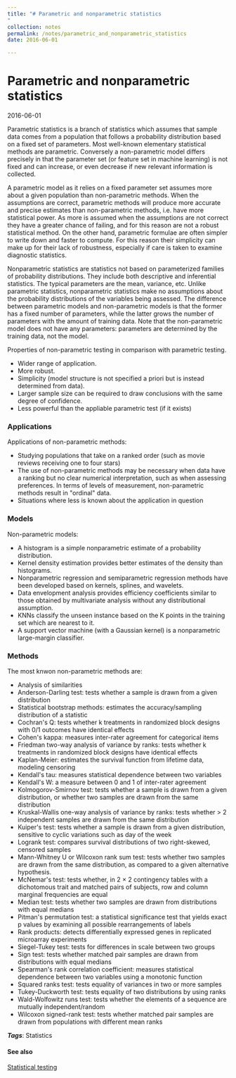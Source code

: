 ```yaml
---
title: "# Parametric and nonparametric statistics
"
collection: notes
permalink: /notes/parametric_and_nonparametric_statistics
date: 2016-06-01

---
```


# Parametric and nonparametric statistics

2016-06-01

Parametric statistics is a branch of statistics which assumes that sample data comes from a population that follows a probability distribution based on a fixed set of parameters. Most well-known elementary statistical methods are parametric. Conversely a non-parametric model differs precisely in that the parameter set (or feature set in machine learning) is not fixed and can increase, or even decrease if new relevant information is collected.

A parametric model as it relies on a fixed parameter set assumes more about a given population than non-parametric methods. When the assumptions are correct, parametric methods will produce more accurate and precise estimates than non-parametric methods, i.e. have more statistical power. As more is assumed when the assumptions are not correct they have a greater chance of failing, and for this reason are not a robust statistical method. On the other hand, parametric formulae are often simpler to write down and faster to compute. For this reason their simplicity can make up for their lack of robustness, especially if care is taken to examine diagnostic statistics.

Nonparametric statistics are statistics not based on parameterized families of probability distributions. They include both descriptive and inferential statistics. The typical parameters are the mean, variance, etc. Unlike parametric statistics, nonparametric statistics make no assumptions about the probability distributions of the variables being assessed. The difference between parametric models and non-parametric models is that the former has a fixed number of parameters, while the latter grows the number of parameters with the amount of training data. Note that the non-parametric model does not have any parameters: parameters are determined by the training data, not the model.

Properties of non-parametric testing in comparison with parametric testing.
* Wider range of application.
* More robust.
* Simplicity (model structure is not specified a priori but is instead determined from data).
* Larger sample size can be required to draw conclusions with the same degree of confidence.
* Less powerful than the appliable parametric test (if it exists)


### Applications
Applications of non-parametric methods:
* Studying populations that take on a ranked order (such as movie reviews receiving one to four stars)
* The use of non-parametric methods may be necessary when data have a ranking but no clear numerical interpretation, such as when assessing preferences. In terms of levels of measurement, non-parametric methods result in "ordinal" data.
* Situations where less is known about the application in question

### Models
Non-parametric models:
* A histogram is a simple nonparametric estimate of a probability distribution.
* Kernel density estimation provides better estimates of the density than histograms.
* Nonparametric regression and semiparametric regression methods have been developed based on kernels, splines, and wavelets.
* Data envelopment analysis provides efficiency coefficients similar to those obtained by multivariate analysis without any distributional assumption.
* KNNs classify the unseen instance based on the K points in the training set which are nearest to it.
* A support vector machine (with a Gaussian kernel) is a nonparametric large-margin classifier.


### Methods
The most knwon non-parametric methods are:
* Analysis of similarities
* Anderson-Darling test: tests whether a sample is drawn from a given distribution
* Statistical bootstrap methods: estimates the accuracy/sampling distribution of a statistic
* Cochran's Q: tests whether k treatments in randomized block designs with 0/1 outcomes have identical effects
* Cohen's kappa: measures inter-rater agreement for categorical items
* Friedman two-way analysis of variance by ranks: tests whether k treatments in randomized block designs have identical effects
* Kaplan-Meier: estimates the survival function from lifetime data, modeling censoring
* Kendall's tau: measures statistical dependence between two variables
* Kendall's W: a measure between 0 and 1 of inter-rater agreement
* Kolmogorov-Smirnov test: tests whether a sample is drawn from a given distribution, or whether two samples are drawn from the same distribution
* Kruskal-Wallis one-way analysis of variance by ranks: tests whether > 2 independent samples are drawn from the same distribution
* Kuiper's test: tests whether a sample is drawn from a given distribution, sensitive to cyclic variations such as day of the week
* Logrank test: compares survival distributions of two right-skewed, censored samples
* Mann-Whitney U or Wilcoxon rank sum test: tests whether two samples are drawn from the same distribution, as compared to a given alternative hypothesis.
* McNemar's test: tests whether, in 2 × 2 contingency tables with a dichotomous trait and matched pairs of subjects, row and column marginal frequencies are equal
* Median test: tests whether two samples are drawn from distributions with equal medians
* Pitman's permutation test: a statistical significance test that yields exact p values by examining all possible rearrangements of labels
* Rank products: detects differentially expressed genes in replicated microarray experiments
* Siegel-Tukey test: tests for differences in scale between two groups
* Sign test: tests whether matched pair samples are drawn from distributions with equal medians
* Spearman's rank correlation coefficient: measures statistical dependence between two variables using a monotonic function
* Squared ranks test: tests equality of variances in two or more samples
* Tukey-Duckworth test: tests equality of two distributions by using ranks
* Wald-Wolfowitz runs test: tests whether the elements of a sequence are mutually independent/random
* Wilcoxon signed-rank test: tests whether matched pair samples are drawn from populations with different mean ranks

***Tags***: Statistics

#### See also
[Statistical testing](/notes/statistical_testing)





